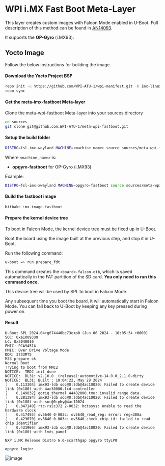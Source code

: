 WPI i.MX Fast Boot Meta-Layer
=======================

This layer creates custom images with Falcon Mode enabled in U-Boot. Full description of this method can be found in [AN14093](https://www.nxp.com.cn/docs/en/application-note/AN14093.pdf).

It supports the **OP-Gyro** (i.MX93). 

Yocto Image
-----------
Follow the below instructions for building the image.

#### Download the Yocto Project BSP

```sh
repo init -u https://github.com/WPI-ATU-1/wpi-manifest.git -b imx-linux-scarthgap -m imx-6.6.23-2.0.0.xml
repo sync
```

#### Get the meta-imx-fastboot Meta-layer

Clone the meta-wpi-fastboot Meta-layer into your sources directory

```sh
cd sources
git clone git@github.com:WPI-ATU-1/meta-wpi-fastboot.git
```

#### Setup the build folder
	
```sh
DISTRO=fsl-imx-wayland MACHINE=<machine_name> source sources/meta-wpi-fastboot/tools/imx-setup-fastboot.sh -b <build_dir>
```

Where ```<machine_name>``` is:
- **opgyro-fastboot**  			    for OP-Gyro (i.MX93)

Example:

```sh
DISTRO=fsl-imx-xwayland MACHINE=opgyro-fastboot source sources/meta-wpi-fastboot/tools/imx-setup-fastboot.sh -b build-L6.6.23-opgyro-full-fastboot
```

#### Build the fastboot image

```sh
bitbake imx-image-fastboot
```

#### Prepare the kernel device tree

To boot in Falcon Mode, the kernel device tree must be fixed up in U-Boot.

Boot the board using the image built at the previous step, and stop it in U-Boot.

Run the following command:

```sh
u-boot => run prepare_fdt
```

This command creates the ```<board>-falcon.dtb```, which is saved automatically in the FAT partition of the SD card. **You only need to run this command once.**

This device tree will be used by SPL to boot in Falcon Mode.

Any subsequent time you boot the board, it will automatically start in Falcon Mode. You can fall back to U-Boot by keeping any key pressed during power on.

#### Result
```bash!
U-Boot SPL 2024.04+g674440bc73e+p0 (Jun 06 2024 - 10:05:34 +0000)
SOC: 0xa1009300
LC: 0x2040010
PMIC: PCA9451A
PMIC: Over Drive Voltage Mode
DDR: 3733MTS
M33 prepare ok
Normal Boot
Trying to boot from MMC2
NOTICE:  TRDC init done
NOTICE:  BL31: v2.10.0  (release):automotive-14.0.0_2.1.0-dirty
NOTICE:  BL31: Built : 10:04:22, May 29 2024
[    0.113304] imx93-ldb soc@0:ldb@4ac10020: Failed to create device link (0x180) with 4ae30000.lcd-controller
[    0.149032] qoriq_thermal 44482000.tmu: invalid range data.
[    0.281384] imx93-ldb soc@0:ldb@4ac10020: Failed to create device link (0x180) with soc@0:phy@4ac10024
[    0.347140] rtc-rs5c372 2-0032: hctosys: unable to read the hardware clock
[    0.417495] ov5640 0-003c: ov5640_read_reg: error: reg=300a
[    0.423070] ov5640 0-003c: ov5640_check_chip_id: failed to read chip identifier
[    0.431966] imx93-ldb soc@0:ldb@4ac10020: Failed to create device link (0x180) with lvds_panel

NXP i.MX Release Distro 6.6-scarthgap opgyro ttyLP0

opgyro login: 
```

![image](https://github.com/WPI-Ray/meta-wpi-fastboot/blob/lf-6.6.23-2.0.0/OP-Gyro%20Fast%20Boot%20Log%20Compare.gif)
